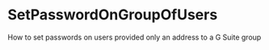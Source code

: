 # SetPasswordOnGroupOfUsers
How to set passwords on users provided only an address to a G Suite group
